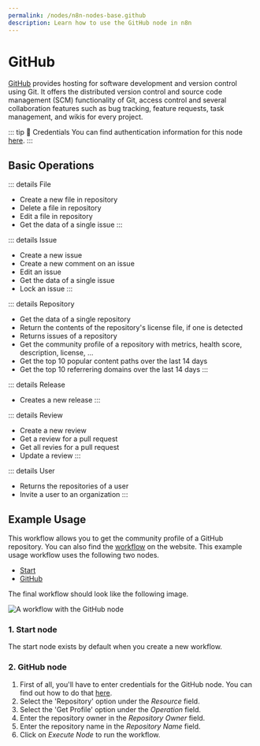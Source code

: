 ```yaml
---
permalink: /nodes/n8n-nodes-base.github
description: Learn how to use the GitHub node in n8n
---
```


# GitHub

[GitHub](https://github.com/) provides hosting for software development and version control using Git. It offers the distributed version control and source code management (SCM) functionality of Git, access control and several collaboration features such as bug tracking, feature requests, task management, and wikis for every project.

::: tip 🔑 Credentials
You can find authentication information for this node [here](../../../credentials/Github/README.md).
:::

## Basic Operations

::: details File
- Create a new file in repository
- Delete a file in repository
- Edit a file in repository
- Get the data of a single issue
:::

::: details Issue
- Create a new issue
- Create a new comment on an issue
- Edit an issue
- Get the data of a single issue
- Lock an issue
:::

::: details Repository
- Get the data of a single repository
- Return the contents of the repository's license file, if one is detected
- Returns issues of a repository
- Get the community profile of a repository with metrics, health score, description, license, ...
- Get the top 10 popular content paths over the last 14 days
- Get the top 10 referrering domains over the last 14 days
:::

::: details Release
- Creates a new release
:::

::: details Review
- Create a new review
- Get a review for a pull request
- Get all revies for a pull request
- Update a review
:::

::: details User
- Returns the repositories of a user
- Invite a user to an organization
:::

## Example Usage

This workflow allows you to get the community profile of a GitHub repository. You can also find the [workflow](https://n8n.io/workflows/450) on the website. This example usage workflow uses the following two nodes.
- [Start](../../core-nodes/Start/README.md)
- [GitHub]()

The final workflow should look like the following image.

![A workflow with the GitHub node](./workflow.png)

### 1. Start node

The start node exists by default when you create a new workflow.

### 2. GitHub node

1. First of all, you'll have to enter credentials for the GitHub node. You can find out how to do that [here](../../../credentials/Github/README.md).
2. Select the 'Repository' option under the *Resource* field.
3. Select the 'Get Profile' option under the *Operation* field.
4. Enter the repository owner in the *Repository Owner* field.
5. Enter the repository name in the *Repository Name* field.
6. Click on *Execute Node* to run the workflow.
